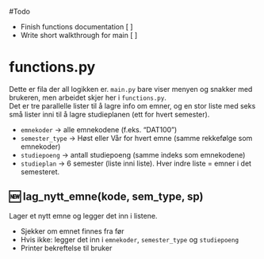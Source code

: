 #Todo
- Finish functions documentation [ ]
- Write short walkthrough for main [ ]

# functions.py



Dette er fila der all logikken er. `main.py` bare viser menyen og snakker med brukeren, men arbeidet skjer her i `functions.py`.  
Det er tre parallelle lister til å lagre info om emner, og en stor liste med seks små lister inni til å lagre studieplanen (ett for hvert semester).

- `emnekoder` → alle emnekodene (f.eks. “DAT100”)  
- `semester_type` → Høst eller Vår for hvert emne (samme rekkefølge som emnekoder)  
- `studiepoeng` → antall studiepoeng (samme indeks som emnekodene)  
- `studieplan` → 6 semester (liste inni liste). Hver indre liste = emner i det semesteret.

## 🆕 lag_nytt_emne(kode, sem_type, sp)

Lager et nytt emne og legger det inn i listene.

- Sjekker om emnet finnes fra før
- Hvis ikke: legger det inn i `emnekoder`, `semester_type` og `studiepoeng`
- Printer bekreftelse til bruker
